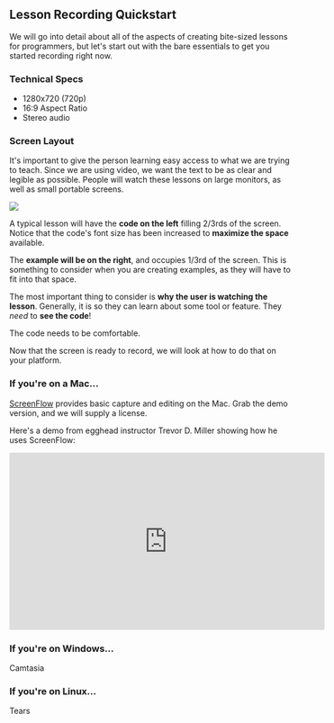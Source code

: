 ## Lesson Recording Quickstart

We will go into detail about all of the aspects of creating bite-sized lessons for programmers, but let's start out with the bare essentials to get you started recording right now.

### Technical Specs

* 1280x720 (720p)
* 16:9 Aspect Ratio
* Stereo audio

### Screen Layout

It's important to give the person learning easy access to what we are trying to teach. Since we are using video, we want the text to be as clear and legible as possible. People will watch these lessons on large monitors, as well as small portable screens.

![](https://s3.amazonaws.com/f.cl.ly/items/3A44293L043D0k0q4134/Screen%20Shot%202016-04-24%20at%201.47.33%20PM.png?v=34660ab1)

A typical lesson will have the **code on the left** filling 2/3rds of the screen. Notice that the code's font size has been increased to **maximize the space** available.

The **example will be on the right**, and occupies 1/3rd of the screen. This is something to consider when you are creating examples, as they will have to fit into that space.

The most important thing to consider is **why the user is watching the lesson**. Generally, it is so they can learn about some tool or feature. They *need* to **see the code**!

The code needs to be comfortable.

Now that the screen is ready to record, we will look at how to do that on your platform.

### If you're on a Mac...

[ScreenFlow](https://www.telestream.net/screenflow/) provides basic capture and editing on the Mac. Grab the demo version, and we will supply a license.

Here's a demo from egghead instructor Trevor D. Miller showing how he uses ScreenFlow:

<iframe width="560" height="315" src="https://www.youtube.com/embed/9R2nl2wtB_4?list=PL219naRJXQKbQJ60WxsuGfTFv7_fvna51" frameborder="0" allowfullscreen></iframe>

### If you're on Windows...

Camtasia

### If you're on Linux...

Tears